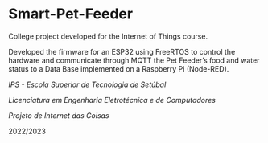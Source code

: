 # Smart-Pet-Feeder
College project developed for the Internet of Things course.

Developed the firmware for an ESP32 using FreeRTOS to control the hardware and communicate through MQTT the Pet Feeder’s food and water status to a Data Base implemented on a Raspberry Pi (Node-RED).


*IPS - Escola Superior de Tecnologia de Setúbal*

*Licenciatura em Engenharia Eletrotécnica e de Computadores*

*Projeto de Internet das Coisas*

2022/2023
